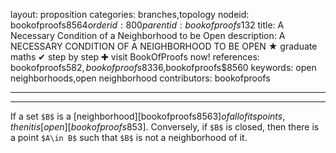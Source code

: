 layout: proposition
categories: branches,topology
nodeid: bookofproofs$8564
orderid: 800
parentid: bookofproofs$132
title: A Necessary Condition of a Neighborhood to be Open
description: A NECESSARY CONDITION OF A NEIGHBORHOOD TO BE OPEN &#9733; graduate maths &#10004; step by step &#10010; visit BookOfProofs now!
references: bookofproofs$582,bookofproofs$8336,bookofproofs$8560
keywords: open neighborhoods,open neighborhood
contributors: bookofproofs

---


---

If a set `$B$` is a [neighborhood][bookofproofs$8563] of all of its points, then it is [open][bookofproofs$853]. Conversely, if `$B$` is closed, then there is a point `$A\in B$` such that `$B$` is not a neighborhood of it.
